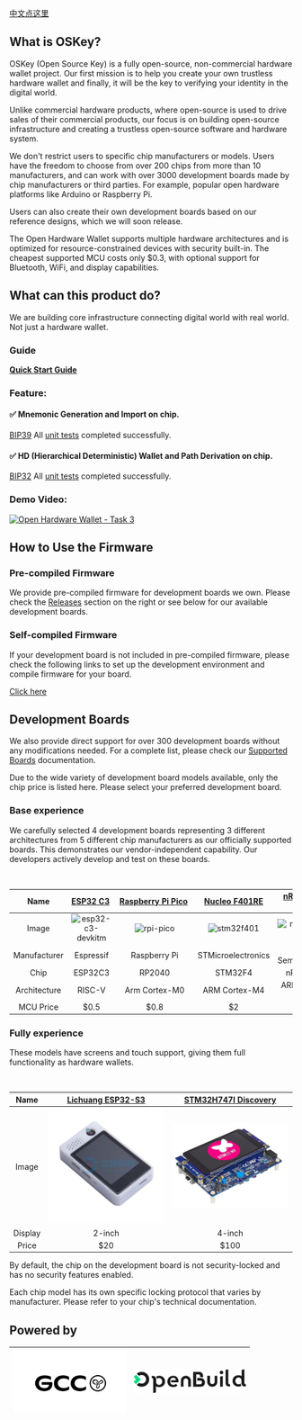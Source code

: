 [中文点这里](./README_zh.md)

## What is OSKey?

OSKey (Open Source Key) is a fully open-source, non-commercial hardware wallet project. Our first mission is to help you create your own trustless hardware wallet and finally, it will be the key to verifying your identity in the digital world.

Unlike commercial hardware products, where open-source is used to drive sales of their commercial products, our focus is on building open-source infrastructure and creating a trustless open-source software and hardware system.

We don't restrict users to specific chip manufacturers or models. Users have the freedom to choose from over 200 chips from more than 10 manufacturers, and can work with over 3000 development boards made by chip manufacturers or third parties. For example, popular open hardware platforms like Arduino or Raspberry Pi.

Users can also create their own development boards based on our reference designs, which we will soon release.

The Open Hardware Wallet supports multiple hardware architectures and is optimized for resource-constrained devices with security built-in. The cheapest supported MCU costs only $0.3, with optional support for Bluetooth, WiFi, and display capabilities.

## What can this product do?

We are building core infrastructure connecting digital world with real world. Not just a hardware wallet.

### **Guide**

**[Quick Start Guide](https://github.com/butterfly-community/oskey-firmware/tree/master/doc/start)**

### Feature:

#### ✅ Mnemonic Generation and Import on chip.

[BIP39](https://github.com/bitcoin/bips/blob/master/bip-0039.mediawiki) All [unit tests](https://github.com/butterfly-community/-lib-wallets/blob/main/src/mnemonic.rs) completed successfully.

#### ✅ HD (Hierarchical Deterministic) Wallet and Path Derivation on chip.

[BIP32](https://github.com/bitcoin/bips/blob/master/bip-0032.mediawiki) All [unit tests](https://github.com/butterfly-community/oskey-lib-wallets/blob/main/src/wallets.rs) completed successfully.

### Demo Video:

[![Open Hardware Wallet - Task 3](https://res.cloudinary.com/marcomontalbano/image/upload/v1736601213/video_to_markdown/images/youtube--Tk8S3mavd5I-c05b58ac6eb4c4700831b2b3070cd403.jpg)](https://www.youtube.com/watch?v=Tk8S3mavd5I "Open Hardware Wallet - Task 3")

## How to Use the Firmware

### Pre-compiled Firmware

We provide pre-compiled firmware for development boards we own. Please check the [Releases](https://github.com/butterfly-community/oskey-firmware/releases) section on the right or see below for our available development boards.

### Self-compiled Firmware

If your development board is not included in pre-compiled firmware, please check the following links to set up the development environment and compile firmware for your board.

[Click here](doc/start/Compile.md)

## Development Boards

We also provide direct support for over 300 development boards without any modifications needed. For a complete list, please check our [Supported Boards](https://docs.zephyrproject.org/latest/boards/index.html) documentation.

Due to the wide variety of development board models available, only the chip price is listed here. Please select your preferred development board.

### Base experience

We carefully selected 4 development boards representing 3 different architectures from 5 different chip manufacturers as our officially supported boards. This demonstrates our vendor-independent capability. Our developers actively develop and test on these boards.

<br />

|     Name     | [ESP32&nbsp;C3](https://docs.zephyrproject.org/latest/boards/espressif/esp32c3_devkitm/doc/index.html)&nbsp; | [Raspberry&nbsp;Pi&nbsp;Pico](https://docs.zephyrproject.org/latest/boards/raspberrypi/rpi_pico/doc/index.html)  | [Nucleo F401RE](https://docs.zephyrproject.org/latest/boards/st/nucleo_f401re/doc/index.html) | [nRF52840-MDK](https://docs.zephyrproject.org/latest/boards/makerdiary/nrf52840_mdk/doc/index.html) |
| :----------: | :----------------------------------------------------------------------------------------------------------: | :--------------------------------------------------------------------------------------------------------------: | :-------------------------------------------------------------------------------------------: | :-------------------------------------------------------------------------------------------------: |
|    Image     |                   ![esp32-c3-devkitm](doc/image/board/esp32-c3-devkitm-1-v1-isometric.png)                   |                                   ![rpi-pico](doc/image/board/pico-board.png)                                    |                        ![stm32f401](doc/image/board/nucleo_f401re.jpg)                        |                         ![nrf52840-mdk](doc/image/board/mdk52840-cover.png)                         |
| Manufacturer |                                                  Espressif                                                   |                                                   Raspberry Pi                                                   |                                      STMicroelectronics                                       |                                        Nordic Semiconductor                                         |
|     Chip     |                                                   ESP32C3                                                    |                                                      RP2040                                                      |                                            STM32F4                                            |                                              nRF52840                                               |
| Architecture |                                                    RISC-V                                                    |                                                  Arm Cortex-M0                                                   |                                         ARM Cortex-M4                                         |                                            ARM Cortex-M4                                            |
|  MCU Price   |                                                    \$0.5                                                     |                                                      \$0.8                                                       |                                              \$2                                              |                                                 \$3                                                 |

### Fully experience

These models have screens and touch support, giving them full functionality as hardware wallets.

<br />

|  Name   |                                [Lichuang ESP32-S3](https://item.szlcsc.com/43285221.html)                                 | [STM32H747I Discovery](https://docs.zephyrproject.org/latest/boards/st/stm32h747i_disco/doc/index.html#stm32h747i_disco) |
| :-----: | :-----------------------------------------------------------------------------------------------------------------------: | :----------------------------------------------------------------------------------------------------------------------: |
|  Image  | <img src="doc/image/board/lichuang_esp32_s3.jpg" alt="esp32-c3-devkitm" width="220" style="max-width:100%; height:auto;"> |      <img src="doc/image/board/stm32h747i_disco.jpg" alt="stm32" width="220" style="max-width:100%; height:auto;">       |
| Display |                                                          2-inch                                                           |                                                          4-inch                                                          |
|  Price  |                                                           \$20                                                            |                                                          \$100                                                           |

By default, the chip on the development board is not security-locked and has no security features enabled.

Each chip model has its own specific locking protocol that varies by manufacturer. Please refer to your chip's technical documentation.

## Powered by

| <a href="https://www.gccofficial.org/" target="_blank"><img src="doc/image/GCC_logo.png" alt="gcc" width="200" style="max-width:100%; height:auto;"></a> | <a href="https://openbuild.xyz/" target="_blank"><img src="doc/image/OpenBuild_logo.png" alt="OpenBuild" width="200" style="max-width:100%; height:auto;"></a> |
| -------------------------------------------------------------------------------------------------------------------------------------------------------- | -------------------------------------------------------------------------------------------------------------------------------------------------------------- |
